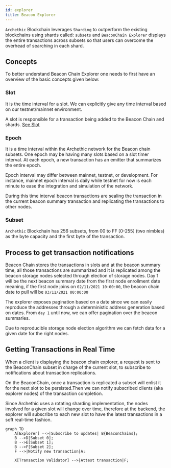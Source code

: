 ```yaml
---
id: explorer
title: Beacon Explorer
---
```


`Archethic` Blockchain leverages `Sharding` to outperform the existing blockchains using shards called: `subsets` and `BeaconChain Explorer` displays the entire transactions across subsets so that users can overcome the overhead of searching in each shard. 

## Concepts
To better understand Beacon Chain Explorer one needs to first have an overview of the basic concepts given below: 

### Slot

It is the time interval for a slot. We can explicitly give any time interval based on our testnet/mainnet environment.

A slot is responsible for a transaction being added to the Beacon Chain and shards. [See Slot](/learn/sharding/beacon-chain#slot)

### Epoch

It is a time interval within the Archethic network for the Beacon chain subsets. One epoch may be having many slots based on a slot timer interval. At each epoch, a new transaction has an emitter that summarizes the entire epoch.

Epoch interval may differ between mainnet, testnet, or development. For instance, mainnet epoch interval is daily while testnet for now is each minute to ease the integration and simulation of the network.

During this time interval beacon transactions are sealing the transaction in the current beacon summary transaction and replicating the transactions to other nodes.

### Subset
`Archethic` Blockchain has 256 subsets, from 00 to FF [0-255] (two nimbles) as the byte capacity and the first byte of the transaction.

## Process to get transaction notifications

Beacon Chain  stores the transactions in slots and at the beacon summary time, all those transactions are summarized and it is replicated among the beacon storage nodes selected through election of storage nodes.
Day 1 will be the next beacon summary date from the first node enrollment date meaning, if the first node joins on `02/11/2021 10:00:00`, the beacon chain date to pull will be `03/11/2021 00:00:00`

The explorer exposes pagination based on a date since we can easily reproduce the addresses through a deterministic
address generation based on dates. From `day 1` until now, we can offer pagination over the beacon summaries.

Due to reproducible storage node election algorithm we can fetch data for a given date for the right nodes.

## Getting Transactions in Real Time

When a client is displaying the beacon chain explorer, a request is sent to the BeaconChain subset in charge of the current slot, to subscribe to notifications about transaction replications.

On the BeaconChain, once a transaction is replicated a subset will enlist it for the next slot to be persisted.Then we can notify subscribed clients (aka explorer nodes) of the transaction completion.

Since Archethic uses a rotating sharding implementation, the nodes involved for a given slot will change over time, therefore at the backend, the explorer will subscribe to each new slot to have the latest transactions in a soft real-time fashion.

```mermaid
graph TD
    A[Explorer] -->|Subscribe to updates| B{BeaconChains};
    B -->D[Subset 0];
    B -->E[Subset 1];
    B -->F[Subset 2];
    F -->|Notify new transaction|A;
    
    X[Transaction Validator] -->|Attest transaction|F;
```
